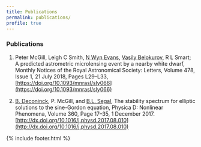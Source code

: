 ```yaml
---
title: Publications
permalink: publications/
profile: true
---
```


### Publications

1. Peter McGill, Leigh C Smith, [N Wyn Evans](https://www.ast.cam.ac.uk/people/Wyn.Evans), [Vasily Belokurov](https://www.ast.cam.ac.uk/~vasily/), R L Smart; A predicted astrometric microlensing event by a nearby white dwarf, Monthly Notices of the Royal Astronomical Society: Letters, Volume 478, Issue 1, 21 July 2018, Pages L29–L33, [https://doi.org/10.1093/mnrasl/sly066](https://doi.org/10.1093/mnrasl/sly066)

2. [B. Deconinck](http://depts.washington.edu/bdecon/bernard/), P. McGill, and [B.L. Segal](https://bsegal.org/), The stability spectrum for elliptic solutions to the sine-Gordon equation, Physica D: Nonlinear Phenomena, Volume 360, Page 17–35, 1 December 2017. [http://dx.doi.org/10.1016/j.physd.2017.08.010](http://dx.doi.org/10.1016/j.physd.2017.08.010)


{% include footer.html %}
